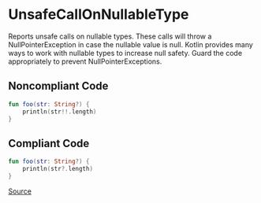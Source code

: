 # UnsafeCallOnNullableType

Reports unsafe calls on nullable types. These calls will throw a NullPointerException in case
the nullable value is null. Kotlin provides many ways to work with nullable types to increase
null safety. Guard the code appropriately to prevent NullPointerExceptions.

## Noncompliant Code

```kotlin
fun foo(str: String?) {
    println(str!!.length)
}
```
## Compliant Code

```kotlin
fun foo(str: String?) {
    println(str?.length)
}
```

[Source](https://arturbosch.github.io/detekt/potential-bugs.html#unsafecallonnullabletype)
